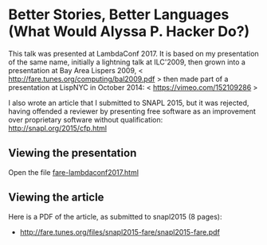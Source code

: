 Better Stories, Better Languages (What Would Alyssa P. Hacker Do?)
==================================================================

This talk was presented at LambdaConf 2017.
It is based on my presentation of the same name,
initially a lightning talk at ILC'2009,
then grown into a presentation at Bay Area Lispers 2009,
< http://fare.tunes.org/computing/bal2009.pdf >
then made part of a presentation at LispNYC in October 2014:
< https://vimeo.com/152109286 >

I also wrote an article that I submitted to SNAPL 2015, but it was rejected,
having offended a reviewer by presenting free software as
an improvement over proprietary software without qualification:
	http://snapl.org/2015/cfp.html


Viewing the presentation
------------------------

Open the file [fare-lambdaconf2017.html](https://htmlpreview.github.io/?https://github.com/fare/better-stories/blob/master/fare-lambdaconf2017.html)


Viewing the article
-------------------

Here is a PDF of the article, as submitted to snapl2015 (8 pages):

  * http://fare.tunes.org/files/snapl2015-fare/snapl2015-fare.pdf

